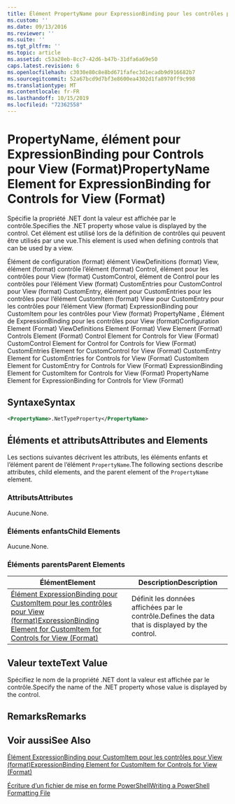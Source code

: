 ```yaml
---
title: Élément PropertyName pour ExpressionBinding pour les contrôles pour View (format) | Microsoft Docs
ms.custom: ''
ms.date: 09/13/2016
ms.reviewer: ''
ms.suite: ''
ms.tgt_pltfrm: ''
ms.topic: article
ms.assetid: c53a28eb-8cc7-42d6-b47b-31dfa6a69e50
caps.latest.revision: 6
ms.openlocfilehash: c3030e80c8e8bd671fafec3d1ecadb9d916682b7
ms.sourcegitcommit: 52a67bcd9d7bf3e8600ea4302d1fa8970ff9c998
ms.translationtype: MT
ms.contentlocale: fr-FR
ms.lasthandoff: 10/15/2019
ms.locfileid: "72362558"
---
```

# <a name="propertyname-element-for-expressionbinding-for-controls-for-view-format"></a><span data-ttu-id="ff56e-102">PropertyName, élément pour ExpressionBinding pour Controls pour View (Format)</span><span class="sxs-lookup"><span data-stu-id="ff56e-102">PropertyName Element for ExpressionBinding for Controls for View (Format)</span></span>

<span data-ttu-id="ff56e-103">Spécifie la propriété .NET dont la valeur est affichée par le contrôle.</span><span class="sxs-lookup"><span data-stu-id="ff56e-103">Specifies the .NET property whose value is displayed by the control.</span></span> <span data-ttu-id="ff56e-104">Cet élément est utilisé lors de la définition de contrôles qui peuvent être utilisés par une vue.</span><span class="sxs-lookup"><span data-stu-id="ff56e-104">This element is used when defining controls that can be used by a view.</span></span>

<span data-ttu-id="ff56e-105">Élément de configuration (format) élément ViewDefinitions (format) View, élément (format) contrôle l’élément (format) Control, élément pour les contrôles pour View (format) CustomControl, élément de Control pour les contrôles pour l’élément View (format) CustomEntries pour CustomControl pour View (format) CustomEntry, élément pour CustomEntries pour les contrôles pour l’élément CustomItem (format) View pour CustomEntry pour les contrôles pour l’élément View (format) ExpressionBinding pour CustomItem pour les contrôles pour View (format) PropertyName , Élément de ExpressionBinding pour les contrôles pour View (format)</span><span class="sxs-lookup"><span data-stu-id="ff56e-105">Configuration Element (Format) ViewDefinitions Element (Format) View Element (Format) Controls Element (Format) Control Element for Controls for View (Format) CustomControl Element for Control for Controls for View (Format) CustomEntries Element for CustomControl for View (Format) CustomEntry Element for CustomEntries for Controls for View (Format) CustomItem Element for CustomEntry for Controls for View (Format) ExpressionBinding Element for CustomItem for Controls for View (Format) PropertyName Element for ExpressionBinding for Controls for View (Format)</span></span>

## <a name="syntax"></a><span data-ttu-id="ff56e-106">Syntaxe</span><span class="sxs-lookup"><span data-stu-id="ff56e-106">Syntax</span></span>

```xml
<PropertyName>.NetTypeProperty</PropertyName>
```

## <a name="attributes-and-elements"></a><span data-ttu-id="ff56e-107">Éléments et attributs</span><span class="sxs-lookup"><span data-stu-id="ff56e-107">Attributes and Elements</span></span>

<span data-ttu-id="ff56e-108">Les sections suivantes décrivent les attributs, les éléments enfants et l’élément parent de l’élément `PropertyName`.</span><span class="sxs-lookup"><span data-stu-id="ff56e-108">The following sections describe attributes, child elements, and the parent element of the `PropertyName` element.</span></span>

### <a name="attributes"></a><span data-ttu-id="ff56e-109">Attributs</span><span class="sxs-lookup"><span data-stu-id="ff56e-109">Attributes</span></span>

<span data-ttu-id="ff56e-110">Aucune.</span><span class="sxs-lookup"><span data-stu-id="ff56e-110">None.</span></span>

### <a name="child-elements"></a><span data-ttu-id="ff56e-111">Éléments enfants</span><span class="sxs-lookup"><span data-stu-id="ff56e-111">Child Elements</span></span>

<span data-ttu-id="ff56e-112">Aucune.</span><span class="sxs-lookup"><span data-stu-id="ff56e-112">None.</span></span>

### <a name="parent-elements"></a><span data-ttu-id="ff56e-113">Éléments parents</span><span class="sxs-lookup"><span data-stu-id="ff56e-113">Parent Elements</span></span>

|<span data-ttu-id="ff56e-114">Élément</span><span class="sxs-lookup"><span data-stu-id="ff56e-114">Element</span></span>|<span data-ttu-id="ff56e-115">Description</span><span class="sxs-lookup"><span data-stu-id="ff56e-115">Description</span></span>|
|-------------|-----------------|
|[<span data-ttu-id="ff56e-116">Élément ExpressionBinding pour CustomItem pour les contrôles pour View (format)</span><span class="sxs-lookup"><span data-stu-id="ff56e-116">ExpressionBinding Element for CustomItem for Controls for View (Format)</span></span>](./expressionbinding-element-for-customitem-for-controls-for-view-format.md)|<span data-ttu-id="ff56e-117">Définit les données affichées par le contrôle.</span><span class="sxs-lookup"><span data-stu-id="ff56e-117">Defines the data that is displayed by the control.</span></span>|

## <a name="text-value"></a><span data-ttu-id="ff56e-118">Valeur texte</span><span class="sxs-lookup"><span data-stu-id="ff56e-118">Text Value</span></span>

<span data-ttu-id="ff56e-119">Spécifiez le nom de la propriété .NET dont la valeur est affichée par le contrôle.</span><span class="sxs-lookup"><span data-stu-id="ff56e-119">Specify the name of the .NET property whose value is displayed by the control.</span></span>

## <a name="remarks"></a><span data-ttu-id="ff56e-120">Remarks</span><span class="sxs-lookup"><span data-stu-id="ff56e-120">Remarks</span></span>

## <a name="see-also"></a><span data-ttu-id="ff56e-121">Voir aussi</span><span class="sxs-lookup"><span data-stu-id="ff56e-121">See Also</span></span>

[<span data-ttu-id="ff56e-122">Élément ExpressionBinding pour CustomItem pour les contrôles pour View (format)</span><span class="sxs-lookup"><span data-stu-id="ff56e-122">ExpressionBinding Element for CustomItem for Controls for View (Format)</span></span>](./expressionbinding-element-for-customitem-for-controls-for-view-format.md)

[<span data-ttu-id="ff56e-123">Écriture d’un fichier de mise en forme PowerShell</span><span class="sxs-lookup"><span data-stu-id="ff56e-123">Writing a PowerShell Formatting File</span></span>](./writing-a-powershell-formatting-file.md)
